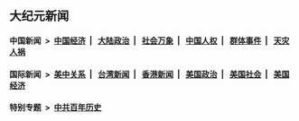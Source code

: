 ## 大纪元新闻

#### 中国新闻 &nbsp;>&nbsp; [中国经济](indexes/ncid283/README.md?06110445) &nbsp;| &nbsp; [大陆政治](indexes/ncid277/README.md?06110445) &nbsp;| &nbsp; [社会万象](indexes/ncid282/README.md?06110445) &nbsp;| &nbsp; [中国人权](indexes/ncid278/README.md?06110445) &nbsp;| &nbsp; [群体事件](indexes/ncid279/README.md?06110445) &nbsp;| &nbsp; [天灾人祸](indexes/ncid280/README.md?06110445)

#### 国际新闻 &nbsp;>&nbsp; [美中关系](indexes/nf1412576/README.md?06110445) &nbsp;| &nbsp; [台湾新闻](indexes/ncid1349361/README.md?06110445) &nbsp;| &nbsp; [香港新闻](indexes/ncid1349362/README.md?06110445) &nbsp;| &nbsp; [美国政治](indexes/ncid1078159/README.md?06110445) &nbsp;| &nbsp; [美国社会](indexes/ncid1078160/README.md?06110445) &nbsp;| &nbsp; [美国经济](indexes/ncid1078158/README.md?06110445)

#### 特别专题 &nbsp;>&nbsp; [中共百年历史](https://github.com/epoch-news/epoch-special/blob/master/README.md?06110445)  
